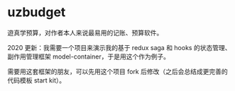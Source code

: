 # uzbudget
遊真学预算，对作者本人来说最易用的记账、预算软件。

2020 更新：我需要一个项目来演示我的基于 redux saga 和 hooks 的状态管理、副作用管理框架 model-container，于是用这个作为例子。

需要用这套框架的朋友，可以先用这个项目 fork 后修改（之后会总结成更完善的代码模板 start kit）。
